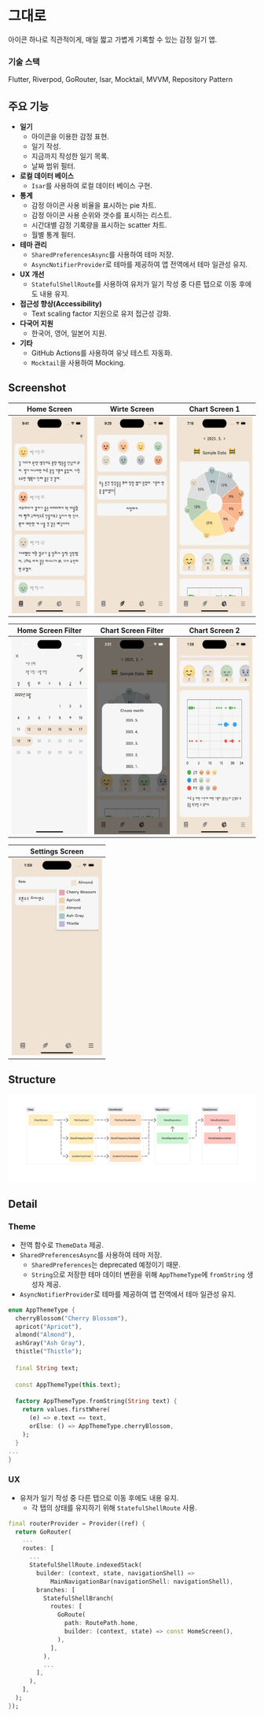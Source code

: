 # 그대로
아이콘 하나로 직관적이게, 매일 짧고 가볍게 기록할 수 있는 감정 일기 앱.

### 기술 스택
Flutter, Riverpod, GoRouter, Isar, Mocktail, MVVM, Repository Pattern

## 주요 기능

- **일기**
    - 아이콘을 이용한 감정 표현.
    - 일기 작성.
    - 지금까지 작성한 일기 목록.
    - 날짜 범위 필터.
- **로컬 데이터 베이스**
    - `Isar`를 사용하여 로컬 데이터 베이스 구현.
- **통계**
    - 감정 아이콘 사용 비율을 표시하는 pie 차트.
    - 감정 아이콘 사용 순위와 갯수를 표시하는 리스트.
    - 시간대별 감정 기록량을 표시하는 scatter 차트.
    - 월별 통계 필터.
- **테마 관리**
    - `SharedPreferencesAsync`를 사용하여 테마 저장.
    - `AsyncNotifierProvider`로 테마를 제공하여 앱 전역에서 테마 일관성 유지.
- **UX 개선**
    - `StatefulShellRoute`를 사용하여 유저가 일기 작성 중 다른 탭으로 이동 후에도 내용 유지.
- **접근성 향상(Accessibility)**
    - Text scaling factor 지원으로 유저 접근성 강화.
- **다국어 지원**
    - 한국어, 영어, 일본어 지원.
- **기타**
    - GitHub Actions를 사용하여 유닛 테스트 자동화.
    - `Mocktail`을 사용하여 Mocking.

## Screenshot

| Home Screen | Wirte Screen | Chart Screen 1 |
| :-: | :-: | :-: |
| <img src=".github/attachments/home_screen.png" height=400 /> | <img src=".github/attachments/write_screen.png" height=400 /> | <img src=".github/attachments/chart_screen1.png" height=400 /> |

| Home Screen Filter | Chart Screen Filter | Chart Screen 2 |
| :-: | :-: | :-: |
| <img src=".github/attachments/home_screen_filter.png" height=400 /> | <img src=".github/attachments/chart_screen_filter.png" height=400 /> | <img src=".github/attachments/chart_screen2.png" height=400 /> |

| Settings Screen |
| :-: |
| <img src=".github/attachments/settings_screen.png" height=400 /> |

## Structure
<img src=".github/attachments/structure1.jpg" />

## Detail

### Theme
- 전역 함수로 `ThemeData` 제공.
- `SharedPreferencesAsync`를 사용하여 테마 저장.
  - `SharedPreferences`는 deprecated 예정이기 때문.
  - `String`으로 저장한 테마 데이터 변환을 위해 `AppThemeType`에 `fromString` 생성자 제공.
- `AsyncNotifierProvider`로 테마를 제공하여 앱 전역에서 테마 일관성 유지.

```dart
enum AppThemeType {
  cherryBlossom("Cherry Blossom"),
  apricot("Apricot"),
  almond("Almond"),
  ashGray("Ash Gray"),
  thistle("Thistle");

  final String text;

  const AppThemeType(this.text);

  factory AppThemeType.fromString(String text) {
    return values.firstWhere(
      (e) => e.text == text,
      orElse: () => AppThemeType.cherryBlossom,
    );
  }
...
}
```

### UX
- 유저가 일기 작성 중 다른 탭으로 이동 후에도 내용 유지.
  - 각 탭의 상태를 유지하기 위해 `StatefulShellRoute` 사용.

```dart
final routerProvider = Provider((ref) {
  return GoRouter(
    ...
    routes: [
      ...
      StatefulShellRoute.indexedStack(
        builder: (context, state, navigationShell) =>
            MainNavigationBar(navigationShell: navigationShell),
        branches: [
          StatefulShellBranch(
            routes: [
              GoRoute(
                path: RoutePath.home,
                builder: (context, state) => const HomeScreen(),
              ),
            ],
          ),
          ...
        ],
      ),
    ],
  );
});
```